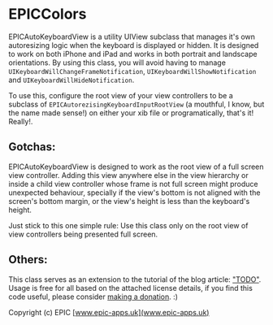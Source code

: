 # EPICColors

EPICAutoKeyboardView is a utility UIView subclass that manages it's own autoresizing logic when the keyboard is displayed or hidden. It is designed to work on both iPhone and iPad and works in both portrait and landscape orientations. By using this class, you will avoid having to manage `UIKeyboardWillChangeFrameNotification`, `UIKeyboardWillShowNotification` and `UIKeyboardWillHideNotification`. 

To use this, configure the root view of your view controllers to be a subclass of `EPICAutorezisingKeyboardInputRootView` (a mouthful, I know, but the name made sense!) on either your xib file or programatically, that's it! Really!.

Gotchas:
------
EPICAutoKeyboardView is designed to work as the root view of a full screen view controller. Adding this view anywhere else in the view hierarchy or inside a child view controller whose frame is not full screen might produce unexpected behaviour, specially if the view's bottom is not aligned with the screen's bottom margin, or the view's height is less than the keyboard's height. 

Just stick to this one simple rule: Use this class only on the root view of view controllers being presented full screen.

Others:
------

This class serves as an extension to the tutorial of the blog article: ["TODO"](TODO).
Usage is free for all based on the attached license details, if you find this code useful, please consider [making a donation](http://epic-apps.uk/donations/). :)

Copyright (c) EPIC 
[www.epic-apps.uk](www.epic-apps.uk)



